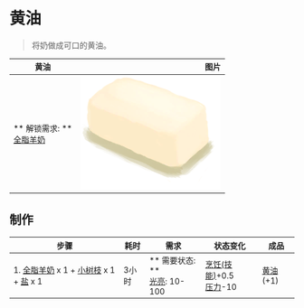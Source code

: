 # 黄油  
> 将奶做成可口的黄油。  
  
  黄油  |   图片   
 ----  |  ----:   
 ** 解锁需求: **<br>[全脂羊奶](LQ_MilkWhole.md)  |  <img decoding="async" src="Sprite/Butter.png" href="a.md" style="max-width:300px;max-height:300px;">   
  
## 制作  
步骤  |  耗时  |  需求  |  状态变化  |  成品  
----  |  ----  |  ----  |  ----  |  ----  
1. [全脂羊奶](LQ_MilkWhole.md) x 1 + [小树枝](Sticks.md) x 1 + [盐](Salt.md) x 1  |  3小时  |  ** 需要状态: **<br>[光亮](Light.md): 10-100  |  [烹饪(技能)](Skill_Cooking.md)+0.5<br>[压力](Stress.md)-10  |  [黄油](Butter.md)(+1)  

